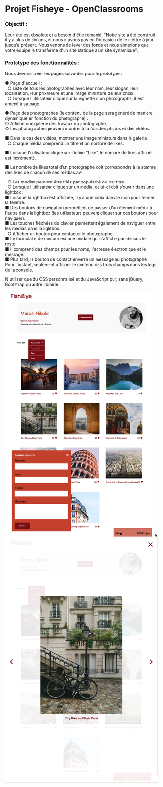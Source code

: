 # Projet Fisheye - OpenClassrooms

### Objectif :  
Leur site est obsolète et a besoin d'être remanié.
"Notre site a été construit il y a plus de dix ans, et nous n'avons pas eu l'occasion de
le mettre à jour jusqu'à présent. Nous venons de lever des fonds et nous aimerions
que votre équipe le transforme d'un site statique à un site dynamique".    

### Prototype des fonctionnalités :  

Nous devons créer les pages suivantes pour le prototype :  

● Page d'accueil :  
&nbsp;&nbsp;○ Liste de tous les photographes avec leur nom, leur slogan, leur
localisation, leur prix/heure et une image miniature de leur choix.  
&nbsp;&nbsp;○ Lorsque l'utilisateur clique sur la vignette d'un photographe, il est
amené à sa page.    

● Page des photographes (le contenu de la page sera généré de manière
dynamique en fonction du photographe) :  
○ Affiche une galerie des travaux du photographe.  
○ Les photographes peuvent montrer à la fois des photos et des vidéos.  

■ Dans le cas des vidéos, montrer une image miniature dans la
galerie.  
&nbsp;&nbsp;○ Chaque média comprend un titre et un nombre de likes.  

■ Lorsque l'utilisateur clique sur l'icône "Like", le nombre de likes
affiché est incrémenté.  

■ Le nombre de likes total d’un photographe doit correspondre à la
somme des likes de chacun de ses médias.aw. 

&nbsp;&nbsp;○ Les médias peuvent être triés par popularité ou par titre.  
&nbsp;&nbsp;○ Lorsque l'utilisateur clique sur un média, celui-ci doit s’ouvrir dans une
lightbox :  
■ Lorsque la lightbox est affichée, il y a une croix dans le coin pour
fermer la fenêtre.  
■ Des boutons de navigation permettent de passer d'un élément
média à l'autre dans la lightbox (les utilisateurs peuvent cliquer
sur ces boutons pour naviguer).  
■ Les touches fléchées du clavier permettent également de
naviguer entre les médias dans la lightbox.  
&nbsp;&nbsp;○ Afficher un bouton pour contacter le photographe.  
■ Le formulaire de contact est une modale qui s'affiche par-dessus
le reste.  
■ Il comprend des champs pour les noms, l'adresse électronique et
le message.  
■ Plus tard, le bouton de contact enverra un message au
photographe. Pour l'instant, seulement afficher le contenu des
trois champs dans les logs de la console.  

N'utiliser que du CSS personnalisé et du JavaScript pur, sans jQuery, Bootstrap ou autre librairie.

![alt text](assets/printScreens/printScreen1.png)
![alt text](assets/printScreens/printScreen2.png)



